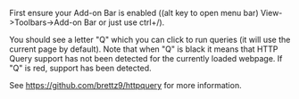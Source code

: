 First ensure your Add-on Bar is enabled ((alt key to open menu bar) View->Toolbars->Add-on Bar or just use ctrl+/).

You should see a letter "Q" which you can click to run queries (it will use the current page by default).
Note that when "Q" is black it means that HTTP Query support has not been detected for the currently
loaded webpage. If "Q" is red, support has been detected.

See https://github.com/brettz9/httpquery for more information.